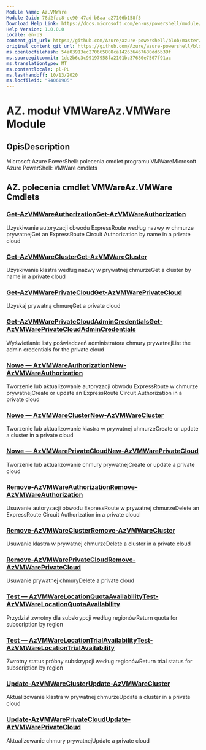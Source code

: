```yaml
---
Module Name: Az.VMWare
Module Guid: 78d2fac8-ec90-47ad-b8aa-a27106b158f5
Download Help Link: https://docs.microsoft.com/en-us/powershell/module/az.vmware
Help Version: 1.0.0.0
Locale: en-US
content_git_url: https://github.com/Azure/azure-powershell/blob/master/src/VMWare/help/Az.VMWare.md
original_content_git_url: https://github.com/Azure/azure-powershell/blob/master/src/VMWare/help/Az.VMWare.md
ms.openlocfilehash: 54a03913ec270665808ca142636467680dd6b39f
ms.sourcegitcommit: 1de2b6c3c99197958fa2101bc37680e7507f91ac
ms.translationtype: MT
ms.contentlocale: pl-PL
ms.lasthandoff: 10/13/2020
ms.locfileid: "94061905"
---
```

# <span data-ttu-id="d4f65-101">AZ. moduł VMWare</span><span class="sxs-lookup"><span data-stu-id="d4f65-101">Az.VMWare Module</span></span>
## <span data-ttu-id="d4f65-102">Opis</span><span class="sxs-lookup"><span data-stu-id="d4f65-102">Description</span></span>
<span data-ttu-id="d4f65-103">Microsoft Azure PowerShell: polecenia cmdlet programu VMWare</span><span class="sxs-lookup"><span data-stu-id="d4f65-103">Microsoft Azure PowerShell: VMWare cmdlets</span></span>

## <span data-ttu-id="d4f65-104">AZ. polecenia cmdlet VMWare</span><span class="sxs-lookup"><span data-stu-id="d4f65-104">Az.VMWare Cmdlets</span></span>
### [<span data-ttu-id="d4f65-105">Get-AzVMWareAuthorization</span><span class="sxs-lookup"><span data-stu-id="d4f65-105">Get-AzVMWareAuthorization</span></span>](Get-AzVMWareAuthorization.md)
<span data-ttu-id="d4f65-106">Uzyskiwanie autoryzacji obwodu ExpressRoute według nazwy w chmurze prywatnej</span><span class="sxs-lookup"><span data-stu-id="d4f65-106">Get an ExpressRoute Circuit Authorization by name in a private cloud</span></span>

### [<span data-ttu-id="d4f65-107">Get-AzVMWareCluster</span><span class="sxs-lookup"><span data-stu-id="d4f65-107">Get-AzVMWareCluster</span></span>](Get-AzVMWareCluster.md)
<span data-ttu-id="d4f65-108">Uzyskiwanie klastra według nazwy w prywatnej chmurze</span><span class="sxs-lookup"><span data-stu-id="d4f65-108">Get a cluster by name in a private cloud</span></span>

### [<span data-ttu-id="d4f65-109">Get-AzVMWarePrivateCloud</span><span class="sxs-lookup"><span data-stu-id="d4f65-109">Get-AzVMWarePrivateCloud</span></span>](Get-AzVMWarePrivateCloud.md)
<span data-ttu-id="d4f65-110">Uzyskaj prywatną chmurę</span><span class="sxs-lookup"><span data-stu-id="d4f65-110">Get a private cloud</span></span>

### [<span data-ttu-id="d4f65-111">Get-AzVMWarePrivateCloudAdminCredentials</span><span class="sxs-lookup"><span data-stu-id="d4f65-111">Get-AzVMWarePrivateCloudAdminCredentials</span></span>](Get-AzVMWarePrivateCloudAdminCredentials.md)
<span data-ttu-id="d4f65-112">Wyświetlanie listy poświadczeń administratora chmury prywatnej</span><span class="sxs-lookup"><span data-stu-id="d4f65-112">List the admin credentials for the private cloud</span></span>

### [<span data-ttu-id="d4f65-113">Nowe — AzVMWareAuthorization</span><span class="sxs-lookup"><span data-stu-id="d4f65-113">New-AzVMWareAuthorization</span></span>](New-AzVMWareAuthorization.md)
<span data-ttu-id="d4f65-114">Tworzenie lub aktualizowanie autoryzacji obwodu ExpressRoute w chmurze prywatnej</span><span class="sxs-lookup"><span data-stu-id="d4f65-114">Create or update an ExpressRoute Circuit Authorization in a private cloud</span></span>

### [<span data-ttu-id="d4f65-115">Nowe — AzVMWareCluster</span><span class="sxs-lookup"><span data-stu-id="d4f65-115">New-AzVMWareCluster</span></span>](New-AzVMWareCluster.md)
<span data-ttu-id="d4f65-116">Tworzenie lub aktualizowanie klastra w prywatnej chmurze</span><span class="sxs-lookup"><span data-stu-id="d4f65-116">Create or update a cluster in a private cloud</span></span>

### [<span data-ttu-id="d4f65-117">Nowe — AzVMWarePrivateCloud</span><span class="sxs-lookup"><span data-stu-id="d4f65-117">New-AzVMWarePrivateCloud</span></span>](New-AzVMWarePrivateCloud.md)
<span data-ttu-id="d4f65-118">Tworzenie lub aktualizowanie chmury prywatnej</span><span class="sxs-lookup"><span data-stu-id="d4f65-118">Create or update a private cloud</span></span>

### [<span data-ttu-id="d4f65-119">Remove-AzVMWareAuthorization</span><span class="sxs-lookup"><span data-stu-id="d4f65-119">Remove-AzVMWareAuthorization</span></span>](Remove-AzVMWareAuthorization.md)
<span data-ttu-id="d4f65-120">Usuwanie autoryzacji obwodu ExpressRoute w prywatnej chmurze</span><span class="sxs-lookup"><span data-stu-id="d4f65-120">Delete an ExpressRoute Circuit Authorization in a private cloud</span></span>

### [<span data-ttu-id="d4f65-121">Remove-AzVMWareCluster</span><span class="sxs-lookup"><span data-stu-id="d4f65-121">Remove-AzVMWareCluster</span></span>](Remove-AzVMWareCluster.md)
<span data-ttu-id="d4f65-122">Usuwanie klastra w prywatnej chmurze</span><span class="sxs-lookup"><span data-stu-id="d4f65-122">Delete a cluster in a private cloud</span></span>

### [<span data-ttu-id="d4f65-123">Remove-AzVMWarePrivateCloud</span><span class="sxs-lookup"><span data-stu-id="d4f65-123">Remove-AzVMWarePrivateCloud</span></span>](Remove-AzVMWarePrivateCloud.md)
<span data-ttu-id="d4f65-124">Usuwanie prywatnej chmury</span><span class="sxs-lookup"><span data-stu-id="d4f65-124">Delete a private cloud</span></span>

### [<span data-ttu-id="d4f65-125">Test — AzVMWareLocationQuotaAvailability</span><span class="sxs-lookup"><span data-stu-id="d4f65-125">Test-AzVMWareLocationQuotaAvailability</span></span>](Test-AzVMWareLocationQuotaAvailability.md)
<span data-ttu-id="d4f65-126">Przydział zwrotny dla subskrypcji według regionów</span><span class="sxs-lookup"><span data-stu-id="d4f65-126">Return quota for subscription by region</span></span>

### [<span data-ttu-id="d4f65-127">Test — AzVMWareLocationTrialAvailability</span><span class="sxs-lookup"><span data-stu-id="d4f65-127">Test-AzVMWareLocationTrialAvailability</span></span>](Test-AzVMWareLocationTrialAvailability.md)
<span data-ttu-id="d4f65-128">Zwrotny status próbny subskrypcji według regionów</span><span class="sxs-lookup"><span data-stu-id="d4f65-128">Return trial status for subscription by region</span></span>

### [<span data-ttu-id="d4f65-129">Update-AzVMWareCluster</span><span class="sxs-lookup"><span data-stu-id="d4f65-129">Update-AzVMWareCluster</span></span>](Update-AzVMWareCluster.md)
<span data-ttu-id="d4f65-130">Aktualizowanie klastra w prywatnej chmurze</span><span class="sxs-lookup"><span data-stu-id="d4f65-130">Update a cluster in a private cloud</span></span>

### [<span data-ttu-id="d4f65-131">Update-AzVMWarePrivateCloud</span><span class="sxs-lookup"><span data-stu-id="d4f65-131">Update-AzVMWarePrivateCloud</span></span>](Update-AzVMWarePrivateCloud.md)
<span data-ttu-id="d4f65-132">Aktualizowanie chmury prywatnej</span><span class="sxs-lookup"><span data-stu-id="d4f65-132">Update a private cloud</span></span>


